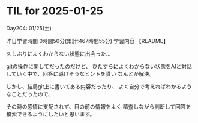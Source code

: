 # TIL for 2025-01-25
Day204: 01/25(土)

昨日学習時間 0時間50分(累計:467時間55分)
学習内容 【README】

久しぶりによくわからない状態に出会った…

gitの操作に関してだったのだけど、
ひたすらによくわからない状態をAIと対話
していく中で、回答に導けそうなヒントを貰い
なんとか解決。

しかし、結局git上に書いてある内容だったり、
よく自分で考えればわかるようなことだったので、

その時の感情に支配されず、目の前の情報をよく
精査しながら判断して回答を模索できるようにしたいと思います。